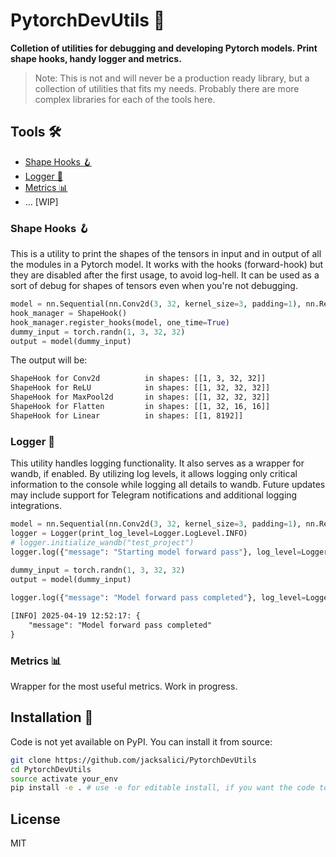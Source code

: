 # PytorchDevUtils 🧰

**Colletion of utilities for debugging and developing Pytorch models. Print shape hooks, handy logger and metrics.** 
> Note: This is not and will never be a production ready library, but a collection of utilities that fits my needs. Probably there are more complex libraries for each of the tools here.

## Tools 🛠️

- [Shape Hooks 🪝](#shape-hooks-🪝)
- [Logger 📜](#logger-📜)
- [Metrics 📊](#metrics-📊)
- ... [WIP]

### Shape Hooks 🪝

This is a utility to print the shapes of the tensors in input and in output of all the modules in a Pytorch model. It works with the hooks (forward-hook) but they are disabled after the first usage, to avoid log-hell. It can be used as a sort of debug for shapes of tensors even when you're not debugging.  

```python
model = nn.Sequential(nn.Conv2d(3, 32, kernel_size=3, padding=1), nn.ReLU(), nn.MaxPool2d(2), nn.Flatten(), nn.Linear(32 * 16 * 16, 10))
hook_manager = ShapeHook()
hook_manager.register_hooks(model, one_time=True)
dummy_input = torch.randn(1, 3, 32, 32)
output = model(dummy_input)
```
The output will be:

```txt
ShapeHook for Conv2d          in shapes: [[1, 3, 32, 32]]              out shape: [1, 32, 32, 32]               
ShapeHook for ReLU            in shapes: [[1, 32, 32, 32]]             out shape: [1, 32, 32, 32]               
ShapeHook for MaxPool2d       in shapes: [[1, 32, 32, 32]]             out shape: [1, 32, 16, 16]               
ShapeHook for Flatten         in shapes: [[1, 32, 16, 16]]             out shape: [1, 8192]                     
ShapeHook for Linear          in shapes: [[1, 8192]]                   out shape: [1, 10]    
```


### Logger 📜

This utility handles logging functionality. It also serves as a wrapper for wandb, if enabled. By utilizing log levels, it allows logging only critical information to the console while logging all details to wandb. Future updates may include support for Telegram notifications and additional logging integrations.

```python
model = nn.Sequential(nn.Conv2d(3, 32, kernel_size=3, padding=1), nn.ReLU(), nn.MaxPool2d(2), nn.Flatten(), nn.Linear(32 * 16 * 16, 10))
logger = Logger(print_log_level=Logger.LogLevel.INFO)
# logger.initialize_wandb("test_project")
logger.log({"message": "Starting model forward pass"}, log_level=Logger.LogLevel.DEBUG)
        
dummy_input = torch.randn(1, 3, 32, 32)
output = model(dummy_input)

logger.log({"message": "Model forward pass completed"}, log_level=Logger.LogLevel.INFO)

```

```txt
[INFO] 2025-04-19 12:52:17: {
    "message": "Model forward pass completed"
}
```


### Metrics 📊

Wrapper for the most useful metrics. Work in progress.


## Installation 🚀

Code is not yet available on PyPI. You can install it from source:

```bash
git clone https://github.com/jacksalici/PytorchDevUtils
cd PytorchDevUtils
source activate your_env 
pip install -e . # use -e for editable install, if you want the code to be updated automatically
```

## License
MIT
